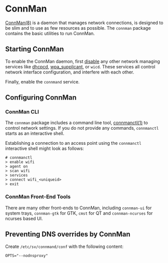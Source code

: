 # ConnMan

[ConnMan(8)](https://man.voidlinux.org/connman.8) is a daemon that manages
network connections, is designed to be slim and to use as few resources as
possible. The `connman` package contains the basic utilities to run ConnMan.

## Starting ConnMan

To enable the ConnMan daemon, first [disable](../services/index.md) any other
network managing services like [dhcpcd](./index.md#dhcpcd),
[wpa_supplicant](./wpa_supplicant.md), or `wicd`. These services all control
network interface configuration, and interfere with each other.

Finally, enable the `connmand` service.

## Configuring ConnMan

### ConnMan CLI

The `connman` package includes a command line tool,
[connmanctl(1)](https://man.voidlinux.org/connmanctl.1) to control network
settings. If you do not provide any commands, `connmanctl` starts as an
interactive shell.

Establishing a connection to an access point using the `connmanctl` interactive
shell might look as follows:

```
# connmanctl
> enable wifi
> agent on
> scan wifi
> services
> connect wifi_<uniqueid>
> exit
```

### ConnMan Front-End Tools

There are many other front-ends to ConnMan, including `connman-ui` for system
trays, `connman-gtk` for GTK, `cmst` for QT and `connman-ncurses` for ncurses
based UI.

## Preventing DNS overrides by ConnMan

Create `/etc/sv/connmand/conf` with the following content:

```
OPTS="--nodnsproxy"
```
